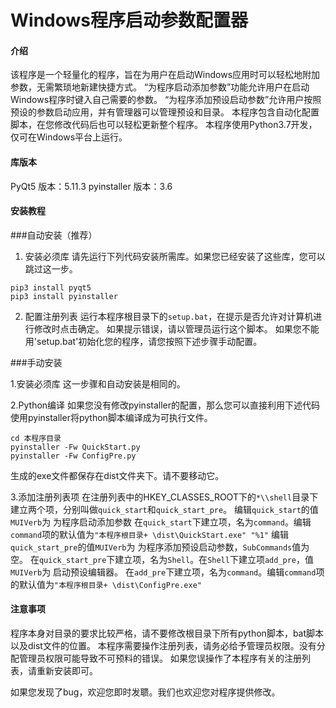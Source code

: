 # Windows程序启动参数配置器

#### 介绍

该程序是一个轻量化的程序，旨在为用户在启动Windows应用时可以轻松地附加参数，无需繁琐地新建快捷方式。
“为程序启动添加参数”功能允许用户在启动Windows程序时键入自己需要的参数。
“为程序添加预设启动参数”允许用户按照预设的参数启动应用，并有管理器可以管理预设和目录。
本程序包含自动化配置脚本，在您修改代码后也可以轻松更新整个程序。
本程序使用Python3.7开发，仅可在Windows平台上运行。

#### 库版本

PyQt5 版本：5.11.3
pyinstaller 版本：3.6


#### 安装教程

###自动安装（推荐）

1.  安装必须库
请先运行下列代码安装所需库。如果您已经安装了这些库，您可以跳过这一步。
```
pip3 install pyqt5
pip3 install pyinstaller
```

2.  配置注册列表
运行本程序根目录下的`setup.bat`，在提示是否允许对计算机进行修改时点击确定。
如果提示错误，请以管理员运行这个脚本。
如果您不能用'setup.bat'初始化您的程序，请您按照下述步骤手动配置。

###手动安装

1.安装必须库
这一步骤和自动安装是相同的。

2.Python编译
如果您没有修改pyinstaller的配置，那么您可以直接利用下述代码使用pyinstaller将python脚本编译成为可执行文件。
```
cd 本程序目录
pyinstaller -Fw QuickStart.py
pyinstaller -Fw ConfigPre.py
```
生成的exe文件都保存在dist文件夹下。请不要移动它。

3.添加注册列表项
在注册列表中的HKEY_CLASSES_ROOT下的`*\\shell`目录下建立两个项，分别叫做`quick_start`和`quick_start_pre`。
编辑`quick_start`的值`MUIVerb`为 为程序启动添加参数
在`quick_start`下建立项，名为`command`。编辑`command`项的默认值为`"本程序根目录+ \dist\QuickStart.exe" "%1"`
编辑`quick_start_pre`的值`MUIVerb`为 为程序添加预设启动参数，`SubCommands`值为空。
在`quick_start_pre`下建立项，名为`Shell`。在`Shell`下建立项`add_pre`，值`MUIVerb`为 启动预设编辑器。
在`add_pre`下建立项，名为`command`。编辑`command`项的默认值为`"本程序根目录+ \dist\ConfigPre.exe" `

#### 注意事项

程序本身对目录的要求比较严格，请不要修改根目录下所有python脚本，bat脚本以及dist文件的位置。
本程序需要操作注册列表，请务必给予管理员权限。没有分配管理员权限可能导致不可预料的错误。
如果您误操作了本程序有关的注册列表，请重新安装即可。

如果您发现了bug，欢迎您即时发聩。我们也欢迎您对程序提供修改。
